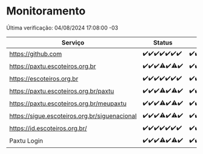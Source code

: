 # Monitoramento

Última verificação: 04/08/2024 17:08:00 -03

|Serviço|Status|Últimas 24h|
|---|---|---|
|https://github.com|<span title="2024-07-28: OK=23">✔️</span><span title="2024-07-29: OK=24">✔️</span><span title="2024-07-30: OK=24">✔️</span><span title="2024-07-31: OK=24">✔️</span><span title="2024-08-01: OK=23">✔️</span><span title="2024-08-02: OK=24">✔️</span><span title="2024-08-03: OK=21">✔️</span>|<span title="03/08/2024 18:06:00 -03 : 200">✔️</span><span title="03/08/2024 19:06:00 -03 : 200">✔️</span><span title="03/08/2024 20:08:00 -03 : 200">✔️</span><span title="03/08/2024 21:38:00 -03 : 200">✔️</span><span title="03/08/2024 23:02:00 -03 : 200">✔️</span><span title="04/08/2024 00:08:00 -03 : 200">✔️</span><span title="04/08/2024 01:09:00 -03 : 200">✔️</span><span title="04/08/2024 02:07:00 -03 : 200">✔️</span><span title="04/08/2024 03:09:00 -03 : 200">✔️</span><span title="04/08/2024 04:07:00 -03 : 200">✔️</span><span title="04/08/2024 05:08:00 -03 : 200">✔️</span><span title="04/08/2024 06:07:00 -03 : 200">✔️</span><span title="04/08/2024 07:06:00 -03 : 200">✔️</span><span title="04/08/2024 08:06:00 -03 : 200">✔️</span><span title="04/08/2024 09:11:00 -03 : 200">✔️</span><span title="04/08/2024 10:08:00 -03 : 200">✔️</span><span title="04/08/2024 11:05:00 -03 : 200">✔️</span><span title="04/08/2024 12:07:00 -03 : 200">✔️</span><span title="04/08/2024 13:07:00 -03 : 200">✔️</span><span title="04/08/2024 14:05:00 -03 : 200">✔️</span><span title="04/08/2024 15:08:00 -03 : 200">✔️</span><span title="04/08/2024 16:03:00 -03 : 200">✔️</span><span title="04/08/2024 17:08:00 -03 : 200">✔️</span>|
|https://paxtu.escoteiros.org.br|<span title="2024-07-28: OK=23">✔️</span><span title="2024-07-29: OK=24">✔️</span><span title="2024-07-30: OK=24">✔️</span><span title="2024-07-31: OK=23, Falhas=1">⚠️</span><span title="2024-08-01: OK=23">✔️</span><span title="2024-08-02: OK=22, Falhas=2">⚠️</span><span title="2024-08-03: OK=21">✔️</span>|<span title="03/08/2024 18:06:00 -03 : 200">✔️</span><span title="03/08/2024 19:06:00 -03 : 200">✔️</span><span title="03/08/2024 20:08:00 -03 : 200">✔️</span><span title="03/08/2024 21:38:00 -03 : 200">✔️</span><span title="03/08/2024 23:02:00 -03 : 200">✔️</span><span title="04/08/2024 00:08:00 -03 : 200">✔️</span><span title="04/08/2024 01:09:00 -03 : 200">✔️</span><span title="04/08/2024 02:07:00 -03 : 200">✔️</span><span title="04/08/2024 03:09:00 -03 : 200">✔️</span><span title="04/08/2024 04:07:00 -03 : 200">✔️</span><span title="04/08/2024 05:08:00 -03 : 200">✔️</span><span title="04/08/2024 06:07:00 -03 : 200">✔️</span><span title="04/08/2024 07:06:00 -03 : 200">✔️</span><span title="04/08/2024 08:06:00 -03 : 200">✔️</span><span title="04/08/2024 09:11:00 -03 : 200">✔️</span><span title="04/08/2024 10:08:00 -03 : 200">✔️</span><span title="04/08/2024 11:05:00 -03 : 200">✔️</span><span title="04/08/2024 12:07:00 -03 : 200">✔️</span><span title="04/08/2024 13:07:00 -03 : 200">✔️</span><span title="04/08/2024 14:05:00 -03 : 200">✔️</span><span title="04/08/2024 15:08:00 -03 : 200">✔️</span><span title="04/08/2024 16:03:00 -03 : 200">✔️</span><span title="04/08/2024 17:08:00 -03 : 200">✔️</span>|
|https://escoteiros.org.br|<span title="2024-07-28: OK=23">✔️</span><span title="2024-07-29: OK=24">✔️</span><span title="2024-07-30: OK=24">✔️</span><span title="2024-07-31: OK=24">✔️</span><span title="2024-08-01: OK=23">✔️</span><span title="2024-08-02: OK=24">✔️</span><span title="2024-08-03: OK=21">✔️</span>|<span title="03/08/2024 18:06:00 -03 : 200">✔️</span><span title="03/08/2024 19:06:00 -03 : 200">✔️</span><span title="03/08/2024 20:08:00 -03 : 200">✔️</span><span title="03/08/2024 21:38:00 -03 : 200">✔️</span><span title="03/08/2024 23:02:00 -03 : 200">✔️</span><span title="04/08/2024 00:08:00 -03 : 200">✔️</span><span title="04/08/2024 01:09:00 -03 : 200">✔️</span><span title="04/08/2024 02:07:00 -03 : 200">✔️</span><span title="04/08/2024 03:09:00 -03 : 200">✔️</span><span title="04/08/2024 04:07:00 -03 : 200">✔️</span><span title="04/08/2024 05:08:00 -03 : 200">✔️</span><span title="04/08/2024 06:07:00 -03 : 200">✔️</span><span title="04/08/2024 07:06:00 -03 : 200">✔️</span><span title="04/08/2024 08:06:00 -03 : 200">✔️</span><span title="04/08/2024 09:11:00 -03 : 200">✔️</span><span title="04/08/2024 10:08:00 -03 : 200">✔️</span><span title="04/08/2024 11:05:00 -03 : 200">✔️</span><span title="04/08/2024 12:07:00 -03 : 200">✔️</span><span title="04/08/2024 13:07:00 -03 : 200">✔️</span><span title="04/08/2024 14:05:00 -03 : 200">✔️</span><span title="04/08/2024 15:08:00 -03 : 200">✔️</span><span title="04/08/2024 16:03:00 -03 : 200">✔️</span><span title="04/08/2024 17:08:00 -03 : 200">✔️</span>|
|https://paxtu.escoteiros.org.br/paxtu|<span title="2024-07-28: OK=23">✔️</span><span title="2024-07-29: OK=24">✔️</span><span title="2024-07-30: OK=24">✔️</span><span title="2024-07-31: OK=23, Falhas=1">⚠️</span><span title="2024-08-01: OK=23">✔️</span><span title="2024-08-02: OK=22, Falhas=2">⚠️</span><span title="2024-08-03: OK=21">✔️</span>|<span title="03/08/2024 18:06:00 -03 : 200">✔️</span><span title="03/08/2024 19:06:00 -03 : 200">✔️</span><span title="03/08/2024 20:08:00 -03 : 200">✔️</span><span title="03/08/2024 21:38:00 -03 : 200">✔️</span><span title="03/08/2024 23:02:00 -03 : 200">✔️</span><span title="04/08/2024 00:08:00 -03 : 200">✔️</span><span title="04/08/2024 01:09:00 -03 : 200">✔️</span><span title="04/08/2024 02:07:00 -03 : 200">✔️</span><span title="04/08/2024 03:09:00 -03 : 200">✔️</span><span title="04/08/2024 04:07:00 -03 : 200">✔️</span><span title="04/08/2024 05:08:00 -03 : 200">✔️</span><span title="04/08/2024 06:07:00 -03 : 200">✔️</span><span title="04/08/2024 07:06:00 -03 : 200">✔️</span><span title="04/08/2024 08:06:00 -03 : 200">✔️</span><span title="04/08/2024 09:11:00 -03 : 200">✔️</span><span title="04/08/2024 10:08:00 -03 : 200">✔️</span><span title="04/08/2024 11:05:00 -03 : 200">✔️</span><span title="04/08/2024 12:07:00 -03 : 200">✔️</span><span title="04/08/2024 13:07:00 -03 : 200">✔️</span><span title="04/08/2024 14:05:00 -03 : 200">✔️</span><span title="04/08/2024 15:08:00 -03 : 200">✔️</span><span title="04/08/2024 16:03:00 -03 : 200">✔️</span><span title="04/08/2024 17:08:00 -03 : 200">✔️</span>|
|https://paxtu.escoteiros.org.br/meupaxtu|<span title="2024-07-28: OK=23">✔️</span><span title="2024-07-29: OK=24">✔️</span><span title="2024-07-30: OK=24">✔️</span><span title="2024-07-31: OK=23, Falhas=1">⚠️</span><span title="2024-08-01: OK=23">✔️</span><span title="2024-08-02: OK=22, Falhas=2">⚠️</span><span title="2024-08-03: OK=21">✔️</span>|<span title="03/08/2024 18:06:00 -03 : 200">✔️</span><span title="03/08/2024 19:06:00 -03 : 200">✔️</span><span title="03/08/2024 20:08:00 -03 : 200">✔️</span><span title="03/08/2024 21:38:00 -03 : 200">✔️</span><span title="03/08/2024 23:02:00 -03 : 200">✔️</span><span title="04/08/2024 00:08:00 -03 : 200">✔️</span><span title="04/08/2024 01:09:00 -03 : 200">✔️</span><span title="04/08/2024 02:07:00 -03 : 200">✔️</span><span title="04/08/2024 03:09:00 -03 : 200">✔️</span><span title="04/08/2024 04:07:00 -03 : 200">✔️</span><span title="04/08/2024 05:08:00 -03 : 200">✔️</span><span title="04/08/2024 06:07:00 -03 : 200">✔️</span><span title="04/08/2024 07:06:00 -03 : 200">✔️</span><span title="04/08/2024 08:06:00 -03 : 200">✔️</span><span title="04/08/2024 09:11:00 -03 : 200">✔️</span><span title="04/08/2024 10:08:00 -03 : 200">✔️</span><span title="04/08/2024 11:05:00 -03 : 200">✔️</span><span title="04/08/2024 12:07:00 -03 : 200">✔️</span><span title="04/08/2024 13:07:00 -03 : 200">✔️</span><span title="04/08/2024 14:05:00 -03 : 200">✔️</span><span title="04/08/2024 15:08:00 -03 : 200">✔️</span><span title="04/08/2024 16:03:00 -03 : 200">✔️</span><span title="04/08/2024 17:08:00 -03 : 200">✔️</span>|
|https://sigue.escoteiros.org.br/siguenacional|<span title="2024-07-28: OK=23">✔️</span><span title="2024-07-29: OK=24">✔️</span><span title="2024-07-30: OK=24">✔️</span><span title="2024-07-31: OK=23, Falhas=1">⚠️</span><span title="2024-08-01: OK=23">✔️</span><span title="2024-08-02: OK=22, Falhas=2">⚠️</span><span title="2024-08-03: OK=21">✔️</span>|<span title="03/08/2024 18:06:00 -03 : 200">✔️</span><span title="03/08/2024 19:06:00 -03 : 200">✔️</span><span title="03/08/2024 20:08:00 -03 : 200">✔️</span><span title="03/08/2024 21:38:00 -03 : 200">✔️</span><span title="03/08/2024 23:02:00 -03 : 200">✔️</span><span title="04/08/2024 00:08:00 -03 : 200">✔️</span><span title="04/08/2024 01:09:00 -03 : 200">✔️</span><span title="04/08/2024 02:07:00 -03 : 200">✔️</span><span title="04/08/2024 03:09:00 -03 : 200">✔️</span><span title="04/08/2024 04:07:00 -03 : 200">✔️</span><span title="04/08/2024 05:08:00 -03 : 200">✔️</span><span title="04/08/2024 06:07:00 -03 : 200">✔️</span><span title="04/08/2024 07:06:00 -03 : 200">✔️</span><span title="04/08/2024 08:06:00 -03 : 200">✔️</span><span title="04/08/2024 09:11:00 -03 : 200">✔️</span><span title="04/08/2024 10:08:00 -03 : 200">✔️</span><span title="04/08/2024 11:05:00 -03 : 200">✔️</span><span title="04/08/2024 12:07:00 -03 : 200">✔️</span><span title="04/08/2024 13:07:00 -03 : 200">✔️</span><span title="04/08/2024 14:05:00 -03 : 200">✔️</span><span title="04/08/2024 15:08:00 -03 : 200">✔️</span><span title="04/08/2024 16:03:00 -03 : 200">✔️</span><span title="04/08/2024 17:08:00 -03 : 200">✔️</span>|
|https://id.escoteiros.org.br/|<span title="2024-07-28: OK=23">✔️</span><span title="2024-07-29: OK=24">✔️</span><span title="2024-07-30: OK=24">✔️</span><span title="2024-07-31: OK=24">✔️</span><span title="2024-08-01: OK=23">✔️</span><span title="2024-08-02: OK=24">✔️</span><span title="2024-08-03: OK=21">✔️</span>|<span title="03/08/2024 18:06:00 -03 : 200">✔️</span><span title="03/08/2024 19:06:00 -03 : 200">✔️</span><span title="03/08/2024 20:08:00 -03 : 200">✔️</span><span title="03/08/2024 21:38:00 -03 : 200">✔️</span><span title="03/08/2024 23:02:00 -03 : 200">✔️</span><span title="04/08/2024 00:08:00 -03 : 200">✔️</span><span title="04/08/2024 01:09:00 -03 : 200">✔️</span><span title="04/08/2024 02:07:00 -03 : 200">✔️</span><span title="04/08/2024 03:09:00 -03 : 200">✔️</span><span title="04/08/2024 04:07:00 -03 : 200">✔️</span><span title="04/08/2024 05:08:00 -03 : 200">✔️</span><span title="04/08/2024 06:07:00 -03 : 200">✔️</span><span title="04/08/2024 07:06:00 -03 : 200">✔️</span><span title="04/08/2024 08:06:00 -03 : 200">✔️</span><span title="04/08/2024 09:11:00 -03 : 200">✔️</span><span title="04/08/2024 10:08:00 -03 : 200">✔️</span><span title="04/08/2024 11:05:00 -03 : 200">✔️</span><span title="04/08/2024 12:07:00 -03 : 200">✔️</span><span title="04/08/2024 13:07:00 -03 : 200">✔️</span><span title="04/08/2024 14:05:00 -03 : 200">✔️</span><span title="04/08/2024 15:08:00 -03 : 200">✔️</span><span title="04/08/2024 16:03:00 -03 : 200">✔️</span><span title="04/08/2024 17:08:00 -03 : 200">✔️</span>|
|Paxtu Login|<span title="2024-07-28: OK=23">✔️</span><span title="2024-07-29: OK=24">✔️</span><span title="2024-07-30: OK=24">✔️</span><span title="2024-07-31: OK=23, Falhas=1">⚠️</span><span title="2024-08-01: OK=23">✔️</span><span title="2024-08-02: OK=23, Falhas=1">⚠️</span><span title="2024-08-03: OK=21">✔️</span>|<span title="03/08/2024 18:06:00 -03 : 200">✔️</span><span title="03/08/2024 19:06:00 -03 : 200">✔️</span><span title="03/08/2024 20:08:00 -03 : 200">✔️</span><span title="03/08/2024 21:38:00 -03 : 200">✔️</span><span title="03/08/2024 23:02:00 -03 : 200">✔️</span><span title="04/08/2024 00:08:00 -03 : 200">✔️</span><span title="04/08/2024 01:09:00 -03 : 200">✔️</span><span title="04/08/2024 02:07:00 -03 : 200">✔️</span><span title="04/08/2024 03:09:00 -03 : 200">✔️</span><span title="04/08/2024 04:07:00 -03 : 200">✔️</span><span title="04/08/2024 05:08:00 -03 : 200">✔️</span><span title="04/08/2024 06:07:00 -03 : 200">✔️</span><span title="04/08/2024 07:06:00 -03 : 200">✔️</span><span title="04/08/2024 08:06:00 -03 : 200">✔️</span><span title="04/08/2024 09:11:00 -03 : 200">✔️</span><span title="04/08/2024 10:08:00 -03 : 200">✔️</span><span title="04/08/2024 11:05:00 -03 : 200">✔️</span><span title="04/08/2024 12:07:00 -03 : 200">✔️</span><span title="04/08/2024 13:07:00 -03 : 200">✔️</span><span title="04/08/2024 14:05:00 -03 : 200">✔️</span><span title="04/08/2024 15:08:00 -03 : 200">✔️</span><span title="04/08/2024 16:03:00 -03 : 200">✔️</span><span title="04/08/2024 17:08:00 -03 : 200">✔️</span>|
